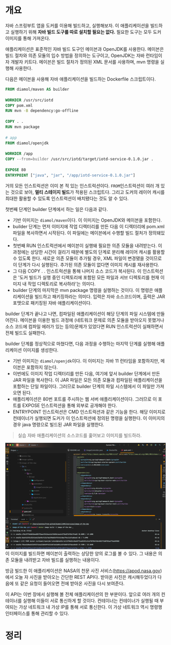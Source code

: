 <!-- Date: 2025-01-03 -->
<!-- Update Date: 2025-01-03 -->
<!-- File ID: 81caf4d3-bd78-4b08-9783-c94693c4e62a -->
<!-- Author: Seoyeon Jang -->

# 개요

자바 스프링부트 앱을 도커를 이용해 빌드하고, 실행해보자.
이 애플리케이션을 빌드하고 실행하기 위해 **자바 빌드 도구를 따로 설치할 필요는 없다.**
필요한 도구는 모두 도커 이미지를 통해 가져온다.

애플리케이션은 표준적인 자바 빌드 도구인 메이븐과 OpenJDK를 사용한다.
메이븐은 빌드 절차와 의존 모듈의 입수 방법을 정의하는 도구이고, OpenJDK는 자바 런타임이자 개발자 키트다.
메이븐은 빌드 절차가 정의된 XML 문서를 사용하며, mvn 명령을 실행해 사용한다.

다음은 메이븐을 사용해 자바 애플리케이션을 빌드하는 Dockerfile 스크립트이다.

```dockerfile
FROM diamol/maven AS builder

WORKDIR /usr/src/iotd
COPY pom.xml
RUN mvn -B dependency:go-offline

COPY . .
RUN mvn package

# app
FROM diamol/openjdk

WORKDIR /app
COPY --from=builder /usr/src/iotd/target/iotd-service-0.1.0.jar .

EXPOSE 80
ENTRYPOINT ["java", "jar", "/app/iotd-service-0.1.0.jar"]
```

거의 모든 인스트럭션은 이미 본 적 있는 인스트럭션이다.
`FROM`인스트럭션이 여러 개 있는 것으로 보아, **멀티 스테이지 빌드**가 적용된 스크립트다.
그리고 도커의 레이어 캐시를 최대한 활용할 수 있도록 인스트력션이 배치됐다는 것도 알 수 있다.

첫번째 단계인 builder 단계에서 하는 일은 다음과 같다.

- 기반 이미지는 `diamol/maven`이다. 이 이미지는 OpenJDK와 메이븐을 포함한다.
- builder 단계는 먼저 이미지에 작업 디렉터리를 만든 다음 이 디렉터리에 pom.xml 파일을 복사하면서 시작된다. 이 파일에는 메이븐에서 수행할
  빌드 절처가 정의돼있다.
- 첫번째 RUN 인스트럭션에서 메이븐이 실행돼 필요한 의존 모듈을 내려받는다. 이 과정에는 상당한 시간이 걸리기 때문에 별도의 단계로 분리해
  레이어 캐시를 활용할 수 있도록 한다. 새로운 의존 모듈이 추가될 경우, XML 파일이 변경됐을 것이므로 이 단계가 다시 실행된다.
  추가된 의존 모듈이 없다면 이미지 캐시를 재사용한다.
- 그 다음 COPY . . 인스트럭션을 통해 나머지 소스 코드가 복사된다. 이 인스트럭션은 '도커 빌드가 실행 중인 디렉토리에 포함된 모든 파일과 서브 디렉토리를
  현재 이미지 내 작업 디렉토리로 복사하라'는 의미다.
- builder 단계의 마지막은 mvn package 명령을 실행하는 것이다. 이 명령은 애플리케이션을 빌드하고 패키징하라는 의미다. 입력은 자바 소스코드이며,
  출력은 JAR 포맷으로 패키징된 자바 애플리케이션이다.

builder 단계가 끝나고 나면, 컴파일된 애플리케이션이 해당 단계의 파일 시스템에 만들어진다.
메이븐을 이용한 빌드 과정에 (네트워크 문제로 의존 모듈을 받아오지 못했거나 소스 코드에 컴파일 에러가 있는 등의)문제가 있었다면 RUN 인스트럭션이 실패하면서
전체 빌드도 실패한다.

builder 단계를 정상적으로 마쳤다면, 다음 과정을 수행하는 마지막 단계를 실행해 애플리케이션 이미지를 생성한다.

- 기반 이미지는 `diamol/openjdk`이다. 이 이미지는 자바 11 런타임을 포함하지만, 메이븐은 포함하지 않는다.
- 이번에도 이미지 작업 디렉터리를 만든 다음, 여기에 앞서 builder 단계에서 만든 JAR 파일을 복사한다.
  이 JAR 파일은 모든 의존 모듈과 컴파일된 애플리케이션을 포함하는 단일 파일이다. 그러므로 builder 단계의 파일 시스템에서 이 파일만 가져오면 된다.
- 애플리케이션은 80번 포트를 주시하는 웹 서버 애플리케이션이다. 그러므로 이 포트를 EXPOSE 인스트럭션을 통해 외부로 공개해야 한다.
- ENTRYPOINT 인스트럭션은 CMD 인스트럭션과 같은 기능을 한다. 해당 이미지로 컨테이너가 실행되면 도커가 이 인스트럭션에 정의된 명령을 실행한다.
  이 이미지의 경우 java 명령으로 빌드된 JAR 파일을 실행한다.

> 실습
> 자바 애플리케이션의 소스코드를 훑어보고 이미지를 빌드하라.

![](.애플리케이션_빌드_실전_예제_자바소스코드_images/86e38118.png)
이 이미지를 빌드하면 메이븐이 출력하는 상당한 양의 로그를 볼 수 있다.
그 내용은 의존 모듈을 내려받고 자바 빌드를 실행하는 내용이다.

방금 빌드한 이 애플리케이션은 NASA의 천문 사진 서비스(https://apod.nasa.gov)에서 오늘 자 사진을 받아오는 간단한 REST API다.
받아온 사진은 캐시해두었다가 다음에 또 같은 요청이 들어오면 전에 받아온 사진을 다시 보여준다.

이 API는 이번 장에서 실행해 볼 전체 애플리케이션의 한 부분이다.
앞으로 여러 개의 컨테이너를 실행해 이들이 서로 통신하게 할 것이다.
컨테이너는 컨테이너가 실행될 때 부여되는 가상 네트워크 내 가상 IP를 통해 서로 통신한다.
이 가상 네트워크 역시 명령행 인터페이스를 통해 관리할 수 있다.

# 정리



